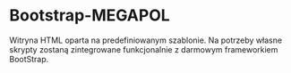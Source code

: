 Bootstrap-MEGAPOL
=================
Witryna HTML oparta na predefiniowanym szablonie. Na potrzeby własne skrypty zostaną zintegrowane funkcjonalnie z darmowym frameworkiem BootStrap.
